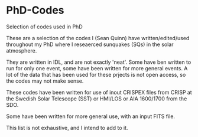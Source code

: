 # PhD-Codes
Selection of codes used in PhD

These are a selection of the codes I (Sean Quinn) have written/edited/used throughout my PhD where I reseaerced sunquakes (SQs) in the solar atmosphere.

They are written in IDL, and are not exactly 'neat'. Some have ben written to run for only one event, some have been written for more general events. A lot of the data that has been used for these prjects is not open access, so the codes may not make sense.

These codes have been written for use of inout CRISPEX files from CRISP at the Swedish Solar Telescope (SST) or HMI/LOS or AIA 1600/1700 from the SDO.

Some have been written for more general use, with an input FITS file.

This list is not exhaustive, and I intend to add to it.
